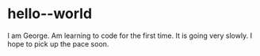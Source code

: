 # hello--world
I am George.
Am learning to code for the first time.
It is going very slowly. 
I hope to pick up the pace soon.
